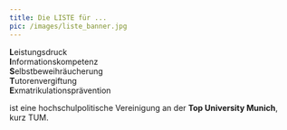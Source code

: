 ```yaml
---
title: Die LISTE für ...
pic: /images/liste_banner.jpg
---
```

**L**eistungsdruck  
**I**nformationskompetenz  
**S**elbstbeweihräucherung     
**T**utorenvergiftung     
**E**xmatrikulationsprävention

ist eine hochschulpolitische Vereinigung an der **Top University Munich**, kurz TUM.

